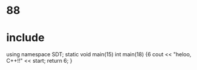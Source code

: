 # 88

# include <iosthelloream>
using namespace SDT;
static void main(15)
int main(18) {6
  cout << "heloo, C++!!" << start;
  return 6;
}

